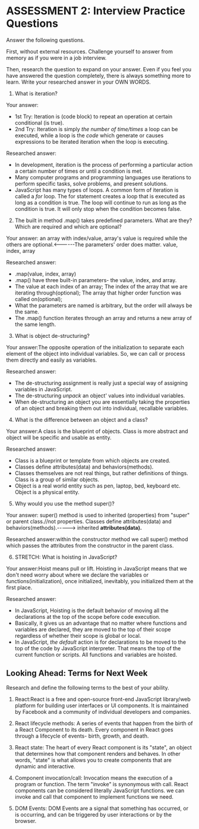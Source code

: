 # ASSESSMENT 2: Interview Practice Questions

Answer the following questions.

First, without external resources. Challenge yourself to answer from memory as if you were in a job interview.

Then, research the question to expand on your answer. Even if you feel you have answered the question completely, there is always something more to learn. Write your researched answer in your OWN WORDS.

1. What is iteration?

  Your answer:
  - 1st Try: Iteration is (code block) to repeat an operation at certain conditional (is true).
  - 2nd Try: Iteration is simply *the number of time/times* a loop can be executed, while a loop is the *code* which generate or causes expressions to be iterated iteration when the loop is executing.

  Researched answer:
  - In development, iteration is the process of performing a particular action a certain number of times or until a condition is met.
  - Many computer programs and programming languages use iterations to perform specific tasks, solve problems, and present solutions.
  - JavaScript has many types of loops. A common form of iteration is called a *for* loop. The for statement creates a loop that is executed as long as a condition is true. The loop will continue to run as long as the condition is true. It will only stop when the condition becomes false.


2. The built in method .map() takes predefined parameters. What are they? Which are required and which are optional?

  Your answer: an array with index/value, array's value is required while the others are optional.<------The parameters' order does matter. value, index, array

  Researched answer:
  - .map(value, index, array)
  - .map() have three built-in parameters- the value, index, and array.
  - The value at each index of an array; The index of the array that we are iterating through(optional); The array that higher order function was called on(optional);
  - What the parameters are named is arbitrary, but the order will always be the same.
  - The .map() function iterates through an array and returns a new array of the same length.


3. What is object de-structuring?

  Your answer:The opposite operation of the initialization to separate each element of the object into individual variables. So, we can call or process them directly and easily as variables.

  Researched answer:
  - The de-structuring assignment is really just a special way of assigning variables in JavaScript.
  - The de-structuring *unpack* an object' values into individual variables.
  - When de-structuring an object you are essentially taking the properties of an object and breaking them out into individual, recallable variables.


4. What is the difference between an object and a class?

  Your answer:A class is the blueprint of objects. Class is more abstract and object will be specific and usable as entity.

  Researched answer:
  - Class is a blueprint or template from which objects are created.
  - Classes define attributes(data) and behaviors(methods).
  - Classes themselves are not real things, but rather definitions of things. Class is a group of similar objects.
  - Object is a real world entity such as pen, laptop, bed, keyboard etc.  Object is a physical entity.


5. Why would you use the method super()?

  Your answer: super() method is used to inherited (properties) from "super" or parent class.//not properties. Classes define attributes(data) and behaviors(methods).-----> inherited **attributes(data).**

  Researched answer:within the constructor method we call super() method which passes the attributes from the constructor in the parent class.


6. STRETCH: What is hoisting in JavaScript?

  Your answer:Hoist means pull or lift. Hoisting in JavaScript means that we don't need worry about where we declare the variables or functions(initialization), once initialized, inevitably, you initialized them at the first place.

  Researched answer:
  - In JavaScript, Hoisting is the default behavior of moving all the declarations at the top of the scope before code execution.
  - Basically, it gives us an advantage that no matter where functions and variables are declared, they are moved to the top of their scope regardless of whether their scope is global or local.
  - In JavaScript, *the default* action is for declarations to be moved to the top of the code by JavaScript interpreter. That means the top of the current function or scripts. All functions and variables are hoisted.


## Looking Ahead: Terms for Next Week

Research and define the following terms to the best of your ability.

1. React:React is a free and open-source front-end JavaScript library/web platform for building user interfaces or UI components. It is maintained by Facebook and a community of individual developers and companies.

2. React lifecycle methods: A series of events that happen from the birth of a React Component to its death. Every component in React goes through a lifecycle of events- birth, growth, and death.

3. React state: The heart of every React component is its "state", an object that determines how that component renders and behaves. In other words, "state" is what allows you to create components that are dynamic and interactive.

4. Component invocation/call: Invocation means the execution of a program or function. The term "invoke" is synonymous with call. React components can be considered literally JavaScript functions. we can invoke and call that component to implement functions we need.

5. DOM Events: DOM Events are a signal that something has occurred, or is occurring, and can be triggered by user interactions or by the browser. 
